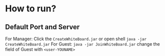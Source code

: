 # How to run?

## Default Port and Server
For Manager: Click the `CreateWhiteBoard.jar` or open shell `java -jar CreateWhiteBoard.jar`
For Guest: `java -jar JoinWhiteBoard.jar` change the field of Guest with `<user-YOUNAME>`
